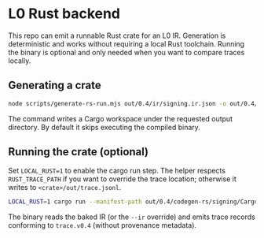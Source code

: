 # L0 Rust backend

This repo can emit a runnable Rust crate for an L0 IR. Generation is deterministic and works without requiring a local Rust toolchain. Running the binary is optional and only needed when you want to compare traces locally.

## Generating a crate

```bash
node scripts/generate-rs-run.mjs out/0.4/ir/signing.ir.json -o out/0.4/codegen-rs/signing
```

The command writes a Cargo workspace under the requested output directory. By default it skips executing the compiled binary.

## Running the crate (optional)

Set `LOCAL_RUST=1` to enable the cargo run step. The helper respects `RUST_TRACE_PATH` if you want to override the trace location; otherwise it writes to `<crate>/out/trace.jsonl`.

```bash
LOCAL_RUST=1 cargo run --manifest-path out/0.4/codegen-rs/signing/Cargo.toml -- --ir out/0.4/ir/signing.ir.json
```

The binary reads the baked IR (or the `--ir` override) and emits trace records conforming to `trace.v0.4` (without provenance metadata).
